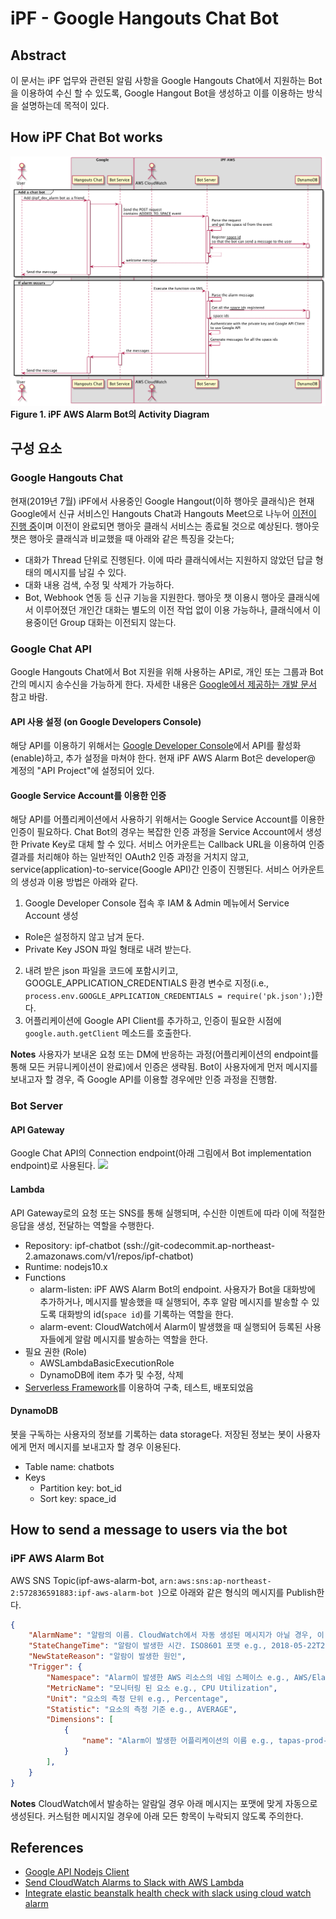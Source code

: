 # iPF - Google Hangouts Chat Bot

## Abstract
이 문서는 iPF 업무와 관련된 알림 사항을 Google Hangouts Chat에서 지원하는 Bot을 이용하여 수신 할 수 있도록, Google Hangout Bot을 생성하고 이를 이용하는 방식을 설명하는데 목적이 있다.

## How iPF Chat Bot works

![](docs/diagrams/out/status/status.png)
__Figure 1. iPF AWS Alarm Bot의 Activity Diagram__

## 구성 요소

### Google Hangouts Chat
현재(2019년 7월) iPF에서 사용중인 Google Hangout(이하 행아웃 클래식)은 현재 Google에서 신규 서비스인 Hangouts Chat과 Hangouts Meet으로 나누어 [이전이 진행 중](https://www.blog.google/products/g-suite/meet-the-new-enterprise-focused-hangouts/)이며 이전이 완료되면 행아웃 클래식 서비스는 종료될 것으로 예상된다.
행아웃 챗은 행아웃 클래식과 비교했을 때 아래와 같은 특징을 갖는다;
* 대화가 Thread 단위로 진행된다. 이에 따라 클래식에서는 지원하지 않았던 답글 형태의 메시지를 남길 수 있다.
* 대화 내용 검색, 수정 및 삭제가 가능하다.
* Bot, Webhook 연동 등 신규 기능을 지원한다.
행아웃 챗 이용시 행아웃 클래식에서 이루어졌던 개인간 대화는 별도의 이전 작업 없이 이용 가능하나, 클래식에서 이용중이던 Group 대화는 이전되지 않는다.

### Google Chat API
Google Hangouts Chat에서 Bot 지원을 위해 사용하는 API로, 개인 또는 그룹과 Bot간의 메시지 송수신을 가능하게 한다. 자세한 내용은 [Google에서 제공하는 개발 문서](https://developers.google.com/hangouts/chat/) 참고 바람.

#### API 사용 설정 (on Google Developers Console)
해당 API를 이용하기 위해서는 [Google Developer Console](https://console.developers.google.com)에서 API를 활성화(enable)하고, 추가 설정을 마쳐야 한다.
현재 iPF AWS Alarm Bot은 developer@ 계정의 "API Project"에 설정되어 있다.

#### Google Service Account를 이용한 인증
해당 API를 어플리케이션에서 사용하기 위해서는 Google Service Account를 이용한 인증이 필요하다.
Chat Bot의 경우는 복잡한 인증 과정을 Service Account에서 생성한 Private Key로 대체 할 수 있다. 서비스 어카운트는 Callback URL을 이용하여 인증 결과를 처리해야 하는 일반적인 OAuth2 인증 과정을 거치지 않고, service(application)-to-service(Google API)간 인증이 진행된다. 서비스 어카운트의 생성과 이용 방법은 아래와 같다.
1. Google Developer Console 접속 후 IAM & Admin 메뉴에서 Service Account 생성
  * Role은 설정하지 않고 남겨 둔다.
  * Private Key JSON 파일 형태로 내려 받는다. 
2. 내려 받은 json 파일을 코드에 포함시키고, GOOGLE_APPLICATION_CREDENTIALS 환경 변수로 지정(i.e., `process.env.GOOGLE_APPLICATION_CREDENTIALS = require('pk.json');`)한다.
3. 어플리케이션에 Google API Client를 추가하고, 인증이 필요한 시점에 `google.auth.getClient` 메소드를 호출한다.

**Notes** 사용자가 보내온 요청 또는 DM에 반응하는 과정(어플리케이션의 endpoint를 통해 모든 커뮤니케이션이 완료)에서 인증은 생략됨. Bot이 사용자에게 먼저 메시지를 보내고자 할 경우, 즉 Google API를 이용할 경우에만 인증 과정을 진행함.

### Bot Server

#### API Gateway
Google Chat API의 Connection endpoint(아래 그림에서 Bot implementation endpoint)로 사용된다.
![](https://developers.google.com/hangouts/chat/images/bot-room-seq.png)

#### Lambda
API Gateway로의 요청 또는 SNS를 통해 실행되며, 수신한 이멘트에 따라 이에 적절한 응답을 생성, 전달하는 역할을 수행한다.
* Repository: ipf-chatbot (ssh://git-codecommit.ap-northeast-2.amazonaws.com/v1/repos/ipf-chatbot)
* Runtime: nodejs10.x 
* Functions
  * alarm-listen: iPF AWS Alarm Bot의 endpoint. 사용자가 Bot을 대화방에 추가하거나, 메시지를 발송했을 때 실행되어, 추후 알람 메시지를 발송할 수 있도록 대화방의 id(`space id`)를 기록하는 역할을 한다.
  * alarm-event: CloudWatch에서 Alarm이 발생했을 때 실행되어 등록된 사용자들에게 알람 메시지를 발송하는 역할을 한다.
* 필요 권한 (Role)
  * AWSLambdaBasicExecutionRole
  * DynamoDB에 item 추가 및 수정, 삭제   
* [Serverless Framework](https://serverless.com/framework/docs/providers/aws/guide/quick-start/)를 이용하여 구축, 테스트, 배포되었음

#### DynamoDB
봇을 구독하는 사용자의 정보를 기록하는 data storage다. 저장된 정보는 봇이 사용자에게 먼저 메시지를 보내고자 할 경우 이용된다.
* Table name: chatbots
* Keys
  * Partition key: bot_id
  * Sort key: space_id   


## How to send a message to users via the bot

### iPF AWS Alarm Bot
AWS SNS Topic(ipf-aws-alarm-bot, `arn:aws:sns:ap-northeast-2:572836591883:ipf-aws-alarm-bot
`)으로 아래와 같은 형식의 메시지를 Publish한다.

~~~ json
{
    "AlarmName": "알람의 이름. CloudWatch에서 자동 생성된 메시지가 아닐 경우, 이 내용이 맨 첫줄에 표시된다. e.g., {AlarmName} Alarm이 발생했습니다.",
    "StateChangeTime": "알람이 발생한 시간. ISO8601 포맷 e.g., 2018-05-22T20:38:49.939+0000",
    "NewStateReason": "알람이 발생한 원인",
    "Trigger": {
        "Namespace": "Alarm이 발생한 AWS 리소스의 네임 스페이스 e.g., AWS/ElasticBeanstalk",
        "MetricName": "모니터링 된 요소 e.g., CPU Utilization",
        "Unit": "요소의 측정 단위 e.g., Percentage",
        "Statistic": "요소의 측정 기준 e.g., AVERAGE",
        "Dimensions": [
            {
                "name": "Alarm이 발생한 어플리케이션의 이름 e.g., tapas-prod-example"
            }
        ],
    }
}
~~~

**Notes** CloudWatch에서 발송하는 알람일 경우 아래 메시지는 포맷에 맞게 자동으로 생성된다. 커스텀한 메시지일 경우에 아래 모든 항목이 누락되지 않도록 주의한다.

## References
* [Google API Nodejs Client](https://github.com/googleapis/google-api-nodejs-client)
* [Send CloudWatch Alarms to Slack with AWS Lambda](https://cloudonaut.io/send-cloudwatch-alarms-to-slack-with-aws-lambda/)
* [Integrate elastic beanstalk health check with slack using cloud watch alarm
](http://crazykoder.com/2018/07/28/integrate-elastic-beanstalk-health-check-with-slack-using-cloud-watch-alarm/)